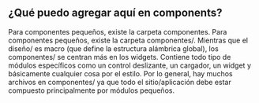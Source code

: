 ## ¿Qué puedo agregar aquí en components?
Para componentes pequeños, existe la carpeta componentes. Para componentes pequeños, existe la carpeta componentes/. Mientras que el diseño/ es macro (que define la estructura alámbrica global), los componentes/ se centran más en los widgets. Contiene todo tipo de módulos específicos como un control deslizante, un cargador, un widget y básicamente cualquier cosa por el estilo. Por lo general, hay muchos archivos en componentes/ ya que todo el sitio/aplicación debe estar compuesto principalmente por módulos pequeños.
